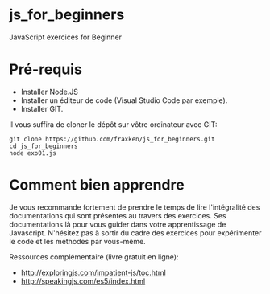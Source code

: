 # js_for_beginners
JavaScript exercices for Beginner

# Pré-requis

- Installer Node.JS
- Installer un éditeur de code (Visual Studio Code par exemple).
- Installer GIT.

Il vous suffira de cloner le dépôt sur vôtre ordinateur avec GIT:

```
git clone https://github.com/fraxken/js_for_beginners.git
cd js_for_beginners
node exo01.js
```

# Comment bien apprendre

Je vous recommande fortement de prendre le temps de lire l'intégralité des documentations qui sont présentes au travers des exercices. Ses documentations là pour vous guider dans votre apprentissage de Javascript. N'hésitez pas à sortir du cadre des exercices pour expérimenter le code et les méthodes par vous-même.

Ressources complémentaire (livre gratuit en ligne):
- http://exploringjs.com/impatient-js/toc.html
- http://speakingjs.com/es5/index.html